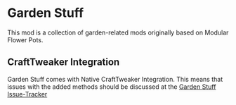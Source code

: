 # Garden Stuff
This mod is a collection of garden-related mods originally based on Modular Flower Pots.


## CraftTweaker Integration

Garden Stuff comes with Native CraftTweaker Integration. This means that issues with the added methods should be discussed at the [Garden Stuff Issue-Tracker](https://github.com/jaquadro/GardenCollection/issues)
